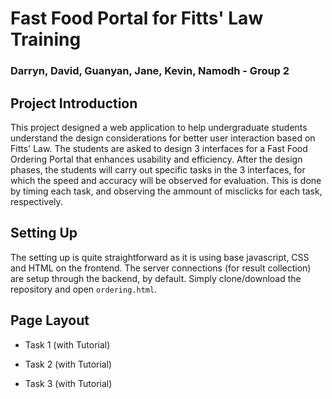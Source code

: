 # Fast Food Portal for Fitts' Law Training
### Darryn, David, Guanyan, Jane, Kevin, Namodh - Group 2

## Project Introduction
This project designed a web application to help undergraduate students understand the design considerations for better user interaction based on Fitts' Law. The students are asked to design 3 interfaces for a Fast Food Ordering Portal that enhances usability and efficiency. After the design phases, the students will carry out specific tasks in the 3 interfaces, for which the speed and accuracy will be observed for evaluation. This is done by timing each task, and observing the ammount of misclicks for each task, respectively. 

## Setting Up
The setting up is quite straightforward as it is using base javascript, CSS and HTML on the frontend. The server connections (for result collection) are setup through the backend, by default. Simply clone/download the repository and open `ordering.html`. 

## Page Layout
  - Task 1 (with Tutorial)
  
  - Task 2 (with Tutorial)
  
  - Task 3 (with Tutorial)
